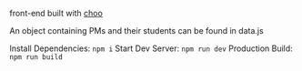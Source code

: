 front-end built with [choo](https://www.github.com/choojs/choo)

An object containing PMs and their students can be found in data.js

Install Dependencies: `npm i`
Start Dev Server: `npm run dev`
Production Build: `npm run build`

